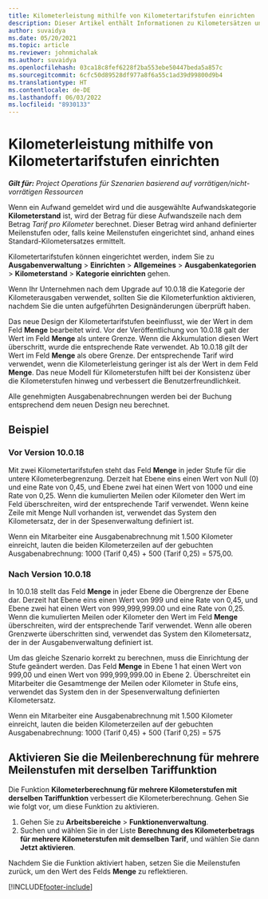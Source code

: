 ```yaml
---
title: Kilometerleistung mithilfe von Kilometertarifstufen einrichten
description: Dieser Artikel enthält Informationen zu Kilometersätzen und Kilometersätzen in verschiedenen Stufen.
author: suvaidya
ms.date: 05/20/2021
ms.topic: article
ms.reviewer: johnmichalak
ms.author: suvaidya
ms.openlocfilehash: 03ca18c8fef6228f2ba553ebe50447beda5a857c
ms.sourcegitcommit: 6cfc50d89528df977a8f6a55c1ad39d99800d9b4
ms.translationtype: HT
ms.contentlocale: de-DE
ms.lasthandoff: 06/03/2022
ms.locfileid: "8930133"
---
```

# <a name="set-up-mileage-using-mileage-rate-tiers"></a>Kilometerleistung mithilfe von Kilometertarifstufen einrichten

_**Gilt für:** Project Operations für Szenarien basierend auf vorrätigen/nicht-vorrätigen Ressourcen_

Wenn ein Aufwand gemeldet wird und die ausgewählte Aufwandskategorie **Kilometerstand** ist, wird der Betrag für diese Aufwandszeile nach dem Betrag *Tarif pro Kilometer* berechnet. Dieser Betrag wird anhand definierter Meilenstufen oder, falls keine Meilenstufen eingerichtet sind, anhand eines Standard-Kilometersatzes ermittelt. 

Kilometertarifstufen können eingerichtet werden, indem Sie zu **Ausgabenverwaltung** > **Einrichten** > **Allgemeines** > **Ausgabenkategorien** > **Kilometerstand** > **Kategorie einrichten** gehen.

Wenn Ihr Unternehmen nach dem Upgrade auf 10.0.18 die Kategorie der Kilometerausgaben verwendet, sollten Sie die Kilometerfunktion aktivieren, nachdem Sie die unten aufgeführten Designänderungen überprüft haben. 

Das neue Design der Kilometertarifstufen beeinflusst, wie der Wert in dem Feld **Menge** bearbeitet wird. Vor der Veröffentlichung von 10.0.18 galt der Wert im Feld **Menge** als untere Grenze. Wenn die Akkumulation diesen Wert überschritt, wurde die entsprechende Rate verwendet.  Ab 10.0.18 gilt der Wert im Feld **Menge** als obere Grenze. Der entsprechende Tarif wird verwendet, wenn die Kilometerleistung geringer ist als der Wert in dem Feld **Menge**.  Das neue Modell für Kilometerstufen hilft bei der Konsistenz über die Kilometerstufen hinweg und verbessert die Benutzerfreundlichkeit.   

Alle genehmigten Ausgabenabrechnungen werden bei der Buchung entsprechend dem neuen Design neu berechnet.

## <a name="example"></a>Beispiel
 
### <a name="before-version-10018"></a>Vor Version 10.0.18
Mit zwei Kilometertarifstufen steht das Feld **Menge** in jeder Stufe für die untere Kilometerbegrenzung. Derzeit hat Ebene eins einen Wert von Null (0) und eine Rate von 0,45, und Ebene zwei hat einen Wert von 1000 und eine Rate von 0,25. Wenn die kumulierten Meilen oder Kilometer den Wert im Feld überschreiten, wird der entsprechende Tarif verwendet. Wenn keine Zeile mit Menge Null vorhanden ist, verwendet das System den Kilometersatz, der in der Spesenverwaltung definiert ist. 
 
Wenn ein Mitarbeiter eine Ausgabenabrechnung mit 1.500 Kilometer einreicht, lauten die beiden Kilometerzeilen auf der gebuchten Ausgabenabrechnung: 1000 (Tarif 0,45) + 500 (Tarif 0,25) = 575,00.

### <a name="after-version-10018"></a>Nach Version 10.0.18
In 10.0.18 stellt das Feld **Menge** in jeder Ebene die Obergrenze der Ebene dar. Derzeit hat Ebene eins einen Wert von 999 und eine Rate von 0,45, und Ebene zwei hat einen Wert von 999,999,999.00 und eine Rate von 0,25. Wenn die kumulierten Meilen oder Kilometer den Wert im Feld **Menge** überschreiten, wird der entsprechende Tarif verwendet. Wenn alle oberen Grenzwerte überschritten sind, verwendet das System den Kilometersatz, der in der Ausgabenverwaltung definiert ist. 
 
Um das gleiche Szenario korrekt zu berechnen, muss die Einrichtung der Stufe geändert werden. Das Feld **Menge** in Ebene 1 hat einen Wert von 999,00 und einen Wert von 999,999,999.00 in Ebene 2. Überschreitet ein Mitarbeiter die Gesamtmenge der Meilen oder Kilometer in Stufe eins, verwendet das System den in der Spesenverwaltung definierten Kilometersatz. 
  
Wenn ein Mitarbeiter eine Ausgabenabrechnung mit 1.500 Kilometer einreicht, lauten die beiden Kilometerzeilen auf der gebuchten Ausgabenabrechnung: 1000 (Tarif 0,45) + 500 (Tarif 0,25) = 575

## <a name="enable-the-mileage-amount-calculation-for-multiple-mileage-tiers-with-same-rate-feature"></a>Aktivieren Sie die Meilenberechnung für mehrere Meilenstufen mit derselben Tariffunktion

Die Funktion **Kilometerberechnung für mehrere Kilometerstufen mit derselben Tariffunktion** verbessert die Kilometerberechnung. Gehen Sie wie folgt vor, um diese Funktion zu aktivieren.

1. Gehen Sie zu **Arbeitsbereiche** > **Funktionenverwaltung**. 
2. Suchen und wählen Sie in der Liste **Berechnung des Kilometerbetrags für mehrere Kilometerstufen mit demselben Tarif**, und wählen Sie dann **Jetzt aktivieren**.

Nachdem Sie die Funktion aktiviert haben, setzen Sie die Meilenstufen zurück, um den Wert des Felds **Menge** zu reflektieren. 


[!INCLUDE[footer-include](../includes/footer-banner.md)]
